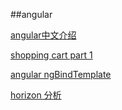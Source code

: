 ##angular

[angular中文介绍](http://www.apjs.net/)

[shopping cart part 1](http://code.tutsplus.com/tutorials/create-a-simple-shopping-cart-using-angularjs-part-1--cms-23535)

[angular ngBindTemplate](https://docs.angularjs.org/api/ng/directive/ngBindTemplate)

[horizon 分析](201509.md)









